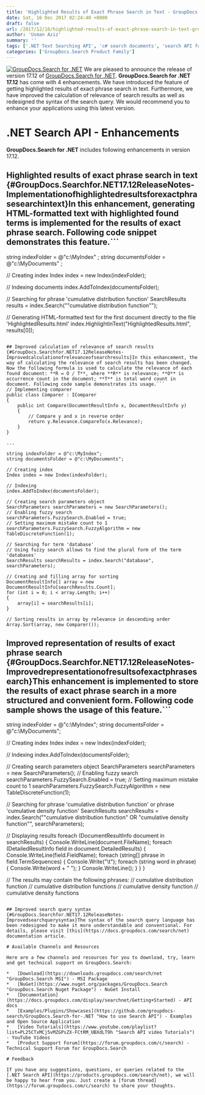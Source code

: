 ```yaml
---
title: 'Highlighted Results of Exact Phrase Search in Text - GroupDocs.Search for .NET 17.12'
date: Sat, 16 Dec 2017 02:24:40 +0000
draft: false
url: /2017/12/16/highlighted-results-of-exact-phrase-search-in-text-groupdocs.search-for-.net-17.12/
author: 'Usman Aziz'
summary: ''
tags: ['.NET Text Searching API', 'c# search documents', 'search API for .NET', 'GroupDocs.Search for .NET', 'GroupDocs.Search for .NET Releases']
categories: ['GroupDocs.Search Product Family']
---
```


[![GroupDocs.Search for .NET](http://blog.groupdocs.com/wp-content/uploads/sites/4/2017/04/groupdocs-search-net.png)](https://www.groupdocs.com/products/search/net) We are pleased to announce the release of version 17.12 of [GroupDocs.Search for .NET](https://products.groupdocs.com/search/net). **GroupDocs.Search for .NET 17.12** has come with 4 enhancements. We have introduced the feature of getting highlighted results of exact phrase search in text. Furthermore, we have improved the calculation of relevance of search results as well as redesigned the syntax of the search query. We would recommend you to enhance your applications using this latest version.

# .NET Search API - Enhancements

**GroupDocs.Search for .NET** includes following enhancements in version 17.12.

## Highlighted results of exact phrase search in text {#GroupDocs.Searchfor.NET17.12ReleaseNotes-Implementationofhighlightedresultsforexactphrasesearchintext}In this enhancement, generating HTML-formatted text with highlighted found terms is implemented for the results of exact phrase search. Following code snippet demonstrates this feature.```
string indexFolder = @"c:\MyIndex" ;
string documentsFolder = @"c:\MyDocuments" ;

// Creating index
Index index = new Index(indexFolder);

// Indexing documents
index.AddToIndex(documentsFolder);

// Searching for phrase 'cumulative distribution function'
SearchResults results = index.Search("\"cumulative distribution function\"");

// Generating HTML-formatted text for the first document directly to the file 'HighlightedResults.html'
index.HighlightInText("HighlightedResults.html", results[0]);
```

## Improved calculation of relevance of search results {#GroupDocs.Searchfor.NET17.12ReleaseNotes-Improvedcalculationofrelevanceofsearchresults}In this enhancement, the way of calculating the relevance of search results has been changed. Now the following formula is used to calculate the relevance of each found document: **R = O / T**, where **R** is relevance; **O** is occurrence count in the document; **T** is total word count in document. Following code sample demonstrates its usage.```
// Implementing comparer
public class Comparer : IComparer
{
    public int Compare(DocumentResultInfo x, DocumentResultInfo y)
    {
        // Compare y and x in reverse order
        return y.Relevance.CompareTo(x.Relevance);
    }
}
 
...
 
string indexFolder = @"c:\MyIndex";
string documentsFolder = @"c:\MyDocuments";
 
// Creating index
Index index = new Index(indexFolder);
 
// Indexing
index.AddToIndex(documentsFolder);
 
// Creating search parameters object
SearchParameters searchParameters = new SearchParameters();
// Enabling fuzzy search
searchParameters.FuzzySearch.Enabled = true;
// Setting maximum mistake count to 1
searchParameters.FuzzySearch.FuzzyAlgorithm = new TableDiscreteFunction(1);
 
// Searching for term 'database'
// Using fuzzy search allows to find the plural form of the term 'databases'
SearchResults searchResults = index.Search("database", searchParameters);
 
// Creating and filling array for sorting
DocumentResultInfo[] array = new DocumentResultInfo[searchResults.Count];
for (int i = 0; i < array.Length; i++)
{
    array[i] = searchResults[i];
}
 
// Sorting results in array by relevance in descending order
Array.Sort(array, new Comparer());
```

## Improved representation of results of exact phrase search {#GroupDocs.Searchfor.NET17.12ReleaseNotes-Improvedrepresentationofresultsofexactphrasesearch}This enhancement is implemented to store the results of exact phrase search in a more structured and convenient form. Following code sample shows the usage of this feature.```
string indexFolder = @"c:\MyIndex";
string documentsFolder = @"c:\MyDocuments";
 
// Creating index
Index index = new Index(indexFolder);
 
// Indexing
index.AddToIndex(documentsFolder);
 
// Creating search parameters object
SearchParameters searchParameters = new SearchParameters();
// Enabling fuzzy search
searchParameters.FuzzySearch.Enabled = true;
// Setting maximum mistake count to 1
searchParameters.FuzzySearch.FuzzyAlgorithm = new TableDiscreteFunction(1);
 
// Searching for phrase 'cumulative distribution function' or phrase 'cumulative density function'
SearchResults searchResults = index.Search("\"cumulative distribution function\" OR \"cumulative density function\"", searchParameters);
 
// Displaying results
foreach (DocumentResultInfo document in searchResults)
{
    Console.WriteLine(document.FileName);
    foreach (DetailedResultInfo field in document.DetailedResults)
    {
        Console.WriteLine(field.FieldName);
        foreach (string[] phrase in field.TermSequences)
        {
            Console.Write("\t");
            foreach (string word in phrase)
            {
                Console.Write(word + " ");
            }
            Console.WriteLine();
        }
    }
}
 
// The results may contain the following phrases:
// cumulative distribution function
// cumulative distribution functions
// cumulative density function
// cumulative density functions
```

## Improved search query syntax {#GroupDocs.Searchfor.NET17.12ReleaseNotes-Improvedsearchquerysyntax}The syntax of the search query language has been redesigned to make it more understandable and conventional. For details, please visit [this](https://docs.groupdocs.com/search/net) documentation article.

# Available Channels and Resources

Here are a few channels and resources for you to download, try, learn and get technical support on GroupDocs.Search:

*   [Download](https://downloads.groupdocs.com/search/net "GroupDocs.Search MSI") - MSI Package
*   [NuGet](https://www.nuget.org/packages/GroupDocs.Search "GroupDocs.Search Nuget Package") - NuGet Install
*   [Documentation](https://docs.groupdocs.com/display/searchnet/Getting+Started) - API docs
*   [Examples/Plugins/Showcases](https://github.com/groupdocs-search/GroupDocs.Search-for-.NET "How to use Search API") - Examples and Open Source Application
*   [Video Tutorials](https://www.youtube.com/playlist?list=PL25CTxMCj5vMZGPsZX-FCtRM_UBXdLT9h "Search API video Tutorials") - YouTube Videos
*   [Product Support Forum](https://forum.groupdocs.com/c/search) - Technical Support Forum for GroupDocs.Search

# Feedback

If you have any suggestions, questions, or queries related to the [.NET Search API](https://products.groupdocs.com/search/net), we will be happy to hear from you. Just create a [forum thread](https://forum.groupdocs.com/c/search) to share your thoughts.





